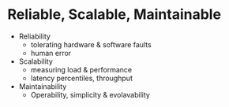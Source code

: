 # Reliable, Scalable, Maintainable


- Reliability
  - tolerating hardware & software faults
  - human error
- Scalability
  - measuring load & performance
  - latency percentiles, throughput
- Maintainability
  - Operability, simplicity & evolavability
